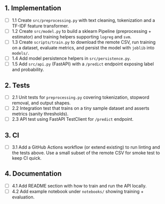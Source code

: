 ## 1. Implementation
- [ ] 1.1 Create `src/preprocessing.py` with text cleaning, tokenization and a TF-IDF feature transformer.
- [ ] 1.2 Create `src/model.py` to build a sklearn Pipeline (preprocessing + estimator) and training helpers supporting `logreg` and `svm`.
- [ ] 1.3 Create `scripts/train.py` to download the remote CSV, run training on a dataset, evaluate metrics, and persist the model with `joblib` into `models/`.
- [ ] 1.4 Add model persistence helpers in `src/persistence.py`.
- [ ] 1.5 Add `src/api.py` (FastAPI) with a `/predict` endpoint exposing label and probability.

## 2. Tests
- [ ] 2.1 Unit tests for `preprocessing.py` covering tokenization, stopword removal, and output shapes.
- [ ] 2.2 Integration test that trains on a tiny sample dataset and asserts metrics (sanity thresholds).
- [ ] 2.3 API test using FastAPI TestClient for `/predict` endpoint.

## 3. CI
- [ ] 3.1 Add a GitHub Actions workflow (or extend existing) to run linting and the tests above. Use a small subset of the remote CSV for smoke test to keep CI quick.

## 4. Documentation
- [ ] 4.1 Add README section with how to train and run the API locally.
- [ ] 4.2 Add example notebook under `notebooks/` showing training + evaluation.
